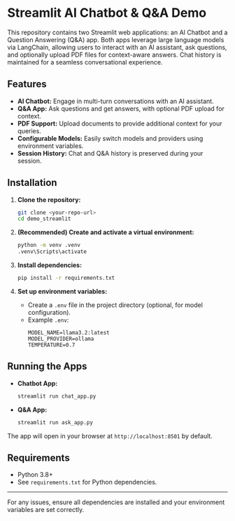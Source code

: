 # Streamlit AI Chatbot & Q&A Demo

This repository contains two Streamlit web applications: an AI Chatbot and a Question Answering (Q&A) app. Both apps leverage large language models via LangChain, allowing users to interact with an AI assistant, ask questions, and optionally upload PDF files for context-aware answers. Chat history is maintained for a seamless conversational experience.

## Features

- **AI Chatbot:** Engage in multi-turn conversations with an AI assistant.
- **Q&A App:** Ask questions and get answers, with optional PDF upload for context.
- **PDF Support:** Upload documents to provide additional context for your queries.
- **Configurable Models:** Easily switch models and providers using environment variables.
- **Session History:** Chat and Q&A history is preserved during your session.

## Installation

1. **Clone the repository:**
   ```sh
   git clone <your-repo-url>
   cd demo_streamlit
   ```

2. **(Recommended) Create and activate a virtual environment:**
   ```sh
   python -m venv .venv
   .venv\Scripts\activate
   ```

3. **Install dependencies:**
   ```sh
   pip install -r requirements.txt
   ```

4. **Set up environment variables:**
   - Create a `.env` file in the project directory (optional, for model configuration).
   - Example `.env`:
     ```
     MODEL_NAME=llama3.2:latest
     MODEL_PROVIDER=ollama
     TEMPERATURE=0.7
     ```

## Running the Apps

- **Chatbot App:**
  ```sh
  streamlit run chat_app.py
  ```

- **Q&A App:**
  ```sh
  streamlit run ask_app.py
  ```

The app will open in your browser at `http://localhost:8501` by default.

## Requirements

- Python 3.8+
- See `requirements.txt` for Python dependencies.

---

For any issues, ensure all dependencies are installed and your environment variables are set correctly.